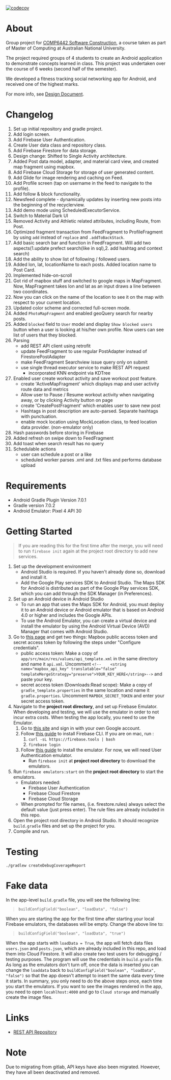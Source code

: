 [![codecov](https://codecov.io/gh/from81/Route42-Android-App/branch/master/graph/badge.svg?token=1ywMys6vfM)](https://codecov.io/gh/from81/Route42-Android-App)

# About

Group project for [COMP6442 Software Construction](https://programsandcourses.anu.edu.au/course/COMP6442), a course taken as part of Master of Computing at Australian National University.

The project required groups of 4 students to create an Android application to demonstrate concepts learned in class.
This project was undertaken over the course of 6 weeks (second half of the semester).

We developed a fitness tracking social networking app for Android, and received one of the highest marks.

For more info, see [Design Document](docs/report.md).

# Changelog

1. Set up initial repository and gradle project.
2. Add login screen.
3. Add Firebase User Authentication.
4. Create User data class and repository class.
5. Add Firebase Firestore for data storage.
6. Design change: Shifted to Single Activity architecture.
7. Added Post data model, adapter, and material card view, and created map fragment using mapbox.
8. Add Firebase Cloud Storage for storage of user generated content.
9. Add Glide for image rendering and caching on Feed.
10. Add Profile screen (tap on username in the feed to navigate to the profile).
11. Add follow & block functionality.
12. Newsfeed complete - dynamically updates by inserting new posts into the beginning of the recyclerview. 
13. Add demo mode using ScheduledExecutorService.
14. Switch to Material Dark UI
15. Removed Activity and Athletic related attributes, including Route, from Post.
16. Optimized fragment transaction from FeedFragment to ProfileFragment by using `add` instead of `replace` and `.addToBackStack`.
17. Add basic search bar and function in FeedFragment. Will add two aspects(1.update prefect search(like in sql),2. add hashtag and context search)
18. Add the ability to show list of following / followed users.
19. Added lon, lat, locationName to each posts. Added location name to Post Card. 
20. Implemented hide-on-scroll
21. Got rid of mapbox stuff and switched to google maps in MapFragment. Now, MapFragment takes lon and lat as an input draws a line between two coordinates.
22. Now you can click on the name of the location to see it on the map with respect to your current location.
23. Updated color scheme and corrected full-screen mode.
24. Added `PhotoMapFragment` and enabled geoQuery search for nearby posts.
25. Added `blocked` field to `User` model and display `Show blocked users` button when a user is looking at his/her own profile. Now users can see list of users that they blocked.
26. Parsing 
    - add REST API client using retrofit
    - update FeedFragment to use regular PostAdapter instead of FirestorePostAdapter
    - make FeedFragment Searchview issue query only on submit
    - use single thread executor service to make REST API request 
      - incorporated KNN endpoint via KDTree  
27. Enabled user create workout activity and save workout post feature.
    - create 'ActiveMapFragment' which displays map and user activity route data and metrics
    - Allow user to Pause / Resume workout activity when navigating away, or by clicking Activity button on page
    - create 'CreatePostFragment' which enables user to save new post   
    - Hashtags in post description are auto-parsed. Separate hashtags with punctuation. 
    - enable mock location using MockLocation class, to feed location data provider. (non-emulator only) 
28. Hash passwords before storing in Firebase
29. Added refresh on swipe down to FeedFragment
30. Add toast when search result has no query
31. Schedulable actions
    - user can schedule a post or a like 
    - scheduled worker parses .xml and .txt files and performs database upload
    

# Requirements
- Android Gradle Plugin Version 7.0.1
- Gradle version 7.0.2
- Android Emulator: Pixel 4 API 30

# Getting Started

> If you are reading this for the first time after the merge, you will need to run `firebase init` again at the project root directory to add new services.

1. Set up the development environment
   - Android Studio is required. If you haven't already done so, download and install it.
   - Add the Google Play services SDK to Android Studio. The Maps SDK for Android is distributed as part of the Google Play services SDK, which you can add through the SDK Manager (in Preferences).
2. Set up an Android device in Android Studio
   - To run an app that uses the Maps SDK for Android, you must deploy it to an Android device or Android emulator that is based on Android 4.0 or higher and includes the Google APIs.
   - To use the Android Emulator, you can create a virtual device and install the emulator by using the Android Virtual Device (AVD) Manager that comes with Android Studio.
3. Go to [this page](https://docs.mapbox.com/android/maps/guides/install/#configure-credentials) and get two things: Mapbox public access token and secret access token by following the steps under "Configure credentials".
   - public access token: Make a copy of `app/src/main/res/values/api_template.xml` in the same directory and name it `api.xml`. Uncomment `<!--    <string name="mapbox_api_key" translatable="false" templateMergeStrategy="preserve">YOUR_KEY_HERE</string>-->` and paste your key.  
   - secret access token (Downloads:Read scope): Make a copy of `gradle_template.properties` in the same location and name it `gradle.properties`. Uncomment `MAPBOX_SECRET_TOKEN` and enter your secret access token.
4. Navigate to the **project root directory**, and set up Firebase Emulator. When developing and testing, we will use the emulator in order to not incur extra costs. When testing the app locally, you need to use the Emulator.
    1. Go to [this site](https://console.firebase.google.com/) and sign in with your own Google account.
    2. Follow [this guide](https://firebase.google.com/docs/cli#install_the_firebase_cli) to install Firebase CLI. If you are on mac, run :
        1. `curl -sL https://firebase.tools | bash`
        2. `firebase login`
    3. Follow [this guide](https://firebase.google.com/docs/emulator-suite/install_and_configure) to install the emulator. For now, we will need User Authentication emulator.
        - Run `firebase init`  at **project root directory** to download the emulators.
5. Run `firebase emulators:start` on the **project root directory** to start the emulators.
   - Emulators needed:
      - Firebase User Authentication
      - Firebase Cloud Firestore
      - Firebase Cloud Storage
   - When prompted for file names, (i.e. firestore.rules) always select the default value (just press enter). The rule files are already included in this repo.
6. Open the project root directory in Android Studio. It should recognize `build.gradle` files and set up the project for you.
7. Compile and run.

# Testing
```
./gradlew createDebugCoverageReport
```

# Fake data

In the app-level `build.gradle` file, you will see the following line:

> `buildConfigField("boolean", "loadData", "false")`

When you are starting the app for the first time after starting your local Firebase emulators, the databases will be empty.
Change the above line to:

> `buildConfigField("boolean", "loadData", "true")`

When the app starts with `loadData = True`, the app will fetch data files `users.json` and `posts.json`, which are already included in this repo, and load them into Cloud Firestore.
It will also create two test users for debugging / testing purposes. The program will use the credentials in `build.gradle` file.
As long as the emulators don't turn off, once the data is inserted you can change the `loaddata` back to `buildConfigField("boolean", "loadData", "false")` so that the app doesn't attempt to insert the same data every time it starts.
In summary, you only need to do the above steps once, each time you start the emulators.
If you want to see the images rendered in the app, you need to open `locahlhost:4000` and go to `Cloud storage` and manually create the image files.

# Links

- [REST API Repository](https://github.com/from81/Route42-Database-API)

# Note

Due to migrating from gitlab, API keys have also been migrated. However, they have all been deactivated and removed.
